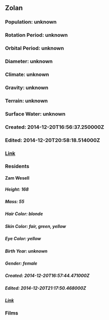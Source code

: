 ## Zolan
### Population: unknown
### Rotation Period: unknown
### Orbital Period: unknown
### Diameter: unknown
### Climate: unknown
### Gravity: unknown
### Terrain: unknown
### Surface Water: unknown
### Created: 2014-12-20T16:56:37.250000Z
### Edited: 2014-12-20T20:58:18.514000Z
### [Link](https://swapi.dev/api/planets/54/)
### Residents
#### Zam Wesell
##### Height: 168
##### Mass: 55
##### Hair Color: blonde
##### Skin Color: fair, green, yellow
##### Eye Color: yellow
##### Birth Year: unknown
##### Gender: female
##### Created: 2014-12-20T16:57:44.471000Z
##### Edited: 2014-12-20T21:17:50.468000Z
##### [Link](https://swapi.dev/api/people/70/)
### Films